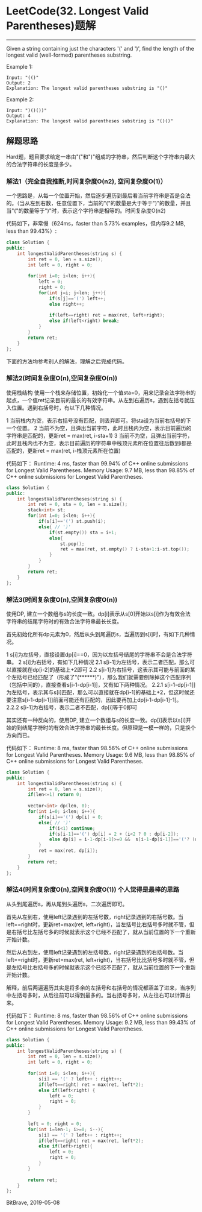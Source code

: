# LeetCode(32. Longest Valid Parentheses)题解
------
Given a string containing just the characters '(' and ')', find the length of the longest valid (well-formed) parentheses substring.

Example 1:

    Input: "(()"
    Output: 2
    Explanation: The longest valid parentheses substring is "()"
Example 2:

    Input: ")()())"
    Output: 4
    Explanation: The longest valid parentheses substring is "()()"

## 解题思路

Hard题，题目要求给定一串由"("和")"组成的字符串，然后判断这个字符串内最大的合法字符串的长度是多少。

### 解法1（完全自我推断,时间复杂度O(n2), 空间复杂度O(1)）
一个思路是，从每一个位置开始，然后逐步遍历到最后看当前字符串是否是合法的。（当从左到右数，任意位置下，当前的"("的数量是大于等于")"的数量，并且当"("的数量等于")"时，表示这个字符串是相等的。时间复杂度O(n2)

代码如下，非常慢（624ms，faster than 5.73% examples，但内存9.2 MB, less than 99.43%）:

```c++
class Solution {
public:
    int longestValidParentheses(string s) {
        int ret = 0, len = s.size();
        int left = 0, right = 0;
        
        for(int i=0; i<len; i++){
            left = 0;
            right = 0;
            for(int j=i; j<len; j++){
                if(s[j]=='(') left++;
                else right++;
                
                if(left==right) ret = max(ret, left+right);
                else if(left<right) break;
            }
        }
        return ret;
    }
};
```

下面的方法均参考别人的解法，理解之后完成代码。

### 解法2(时间复杂度O(n),空间复杂度O(n))
使用栈结构
使用一个栈来存储位置，初始化一个值sta=0，用来记录合法字符串的起点，一个值ret记录目前的最长的有效字符串。从左到右遍历s，遇到左括号就压入位置。遇到右括号时，有以下几种情况。

1 当前栈内为空，表示右括号没有匹配，则丢弃即可。将sta设为当前右括号的下一个位置。
2 当前不为空，且弹出当前字符，此时且栈内为空，表示目前遍历的字符串是匹配的，更新ret = max(ret, i-sta+1)
3 当前不为空，且弹出当前字符，此时且栈内也不为空，表示目前遍历的字符串中栈顶元素所在位置往后数到i都是匹配的，更新ret = max(ret, i-栈顶元素所在位置)

代码如下：
Runtime: 4 ms, faster than 99.94% of C++ online submissions for Longest Valid Parentheses.
Memory Usage: 9.7 MB, less than 98.85% of C++ online submissions for Longest Valid Parentheses.
```c++
class Solution {
public:
    int longestValidParentheses(string s) {
        int ret = 0, sta = 0, len = s.size();
        stack<int> st;
        for(int i=0; i<len; i++){
            if(s[i]=='(') st.push(i);
            else{ // ')'
                if(st.empty()) sta = i+1;
                else{
                    st.pop();
                    ret = max(ret, st.empty() ? i-sta+1:i-st.top());
                }
            }
        }
        return ret;
    }
};
```

### 解法3(时间复杂度O(n),空间复杂度O(n))
使用DP, 建立一个数组与s的长度一致。dp[i]表示从s[0]开始以s[i]作为有效合法字符串的结尾字符时的有效合法字符串最长长度。

首先初始化所有dp元素为0，然后从头到尾遍历s，当遍历到s[i]时，有如下几种情况。

1 s[i]为左括号，直接设置dp[i]==0，因为以左括号结尾的字符串不会是合法字符串。
2 s[i]为右括号，有如下几种情况
2.1 s[i-1]为左括号，表示二者匹配，那么可以直接就在dp[i-2]的基础上+2即可
2.2 s[i-1]为右括号，这表示其可能与前面的某个左括号已经匹配了（形成了"(******)"），那么我们就需要刨除掉这个匹配序列（包括中间的），直接查看s\[i-1-dp\[i-1\]\]，又有如下两种情况。
2.2.1 s\[i-1-dp\[i-1\]\]为左括号，表示其与s[i]匹配，那么可以直接就在dp[i-1]的基础上+2，但这时候还要注意s\[i-1-dp\[i-1\]\]前面可能还有匹配的，因此要再加上dp\[i-1-dp\[i-1\]-1\]。
2.2.2 s[i-1]为右括号，表示二者不匹配，dp[i]等于0即可 

其实还有一种反向的，使用DP, 建立一个数组与s的长度一致。dp[i]表示以s[i]开始的到结尾字符时的有效合法字符串的最长长度。但原理是一模一样的，只是换个方向而已。

代码如下：
Runtime: 8 ms, faster than 98.56% of C++ online submissions for Longest Valid Parentheses.
Memory Usage: 9.6 MB, less than 98.85% of C++ online submissions for Longest Valid Parentheses.
```c++
class Solution {
public:
    int longestValidParentheses(string s) {
        int ret = 0, len = s.size();
        if(len<=1) return 0;
        
        vector<int> dp(len, 0);
        for(int i=0; i<len; i++){
            if(s[i]=='(') dp[i] = 0;
            else{ // ')'
                if(i<1) continue;
                if(s[i-1]=='(') dp[i] = 2 + (i<2 ? 0 : dp[i-2]);
                else dp[i] = i-1-dp[i-1]>=0 &&  s[i-1-dp[i-1]]=='('? (dp[i-1] + 2 + (i-2-dp[i-1]>=0 ? dp[i-2-dp[i-1]] : 0)) : 0;
            }
            ret = max(ret, dp[i]);
        }
        return ret;
    }
};
```

### 解法4(时间复杂度O(n),空间复杂度O(1)) 个人觉得是最棒的思路
从头到尾遍历s，再从尾到头遍历s，二次遍历即可。

首先从左到右，使用left记录遇到的左括号数，right记录遇到的右括号数。当left==right时，更新ret=max(ret, left+right)，当左括号比右括号多时就不管，但是右括号比左括号多的时候就表示这个已经不匹配了，就从当前位置的下一个重新开始计数。

然后从右到左，使用left记录遇到的左括号数，right记录遇到的右括号数。当left==right时，更新ret=max(ret, left+right)，当右括号比比括号多时就不管，但是左括号比右括号多的时候就表示这个已经不匹配了，就从当前位置的下一个重新开始计数。

解释，前后两遍遍历其实是将多余的左括号和右括号的情况都涵盖了进来，当序列中左括号多时，从后往前可以得到最多的。当右括号多时，从左往右可以计算出来。

代码如下：
Runtime: 8 ms, faster than 98.56% of C++ online submissions for Longest Valid Parentheses.
Memory Usage: 9.2 MB, less than 99.43% of C++ online submissions for Longest Valid Parentheses.

```c++
class Solution {
public:
    int longestValidParentheses(string s) {
        int ret = 0, len = s.size();
        int left = 0, right = 0;
        
        for(int i=0; i<len; i++){
            s[i] == '(' ? left++ : right++;
            if(left==right) ret = max(ret, left*2);
            else if(left<right) {
                left = 0;
                right = 0;
            }
        }
        
        left = 0; right = 0;
        for(int i=len-1; i>=0; i--){
            s[i] == '(' ? left++ : right++;
            if(left==right) ret = max(ret, left*2);
            else if(left>right){
                left = 0;
                right = 0;
            }
        }
        
        return ret;
    }
};
```

BitBrave, 2019-05-08